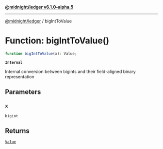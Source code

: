 [**@midnight/ledger v6.1.0-alpha.5**](../README.md)

***

[@midnight/ledger](../globals.md) / bigIntToValue

# Function: bigIntToValue()

```ts
function bigIntToValue(x): Value;
```

**`Internal`**

Internal conversion between bigints and their field-aligned binary
representation

## Parameters

### x

`bigint`

## Returns

[`Value`](../type-aliases/Value.md)
